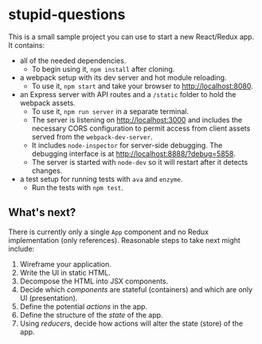 
# stupid-questions

This is a small sample project you can use to start a new React/Redux app. It contains:

* all of the needed dependencies.
  - To begin using it, `npm install` after cloning.
* a webpack setup with its dev server and hot module reloading.
  - To use it, `npm start` and take your browser to [http://localhost:8080](http://localhost:8080).
* an Express server with API routes and a `/static` folder to hold the webpack assets.
  - To use it, `npm run server` in a separate terminal.
  - The server is listening on [http://localhost:3000](http://localhost:3000) and includes the necessary CORS configuration to permit access from client assets served from the `webpack-dev-server`.
  - It includes `node-inspector` for server-side debugging. The debugging interface is at [http://localhost:8888/?debug=5858](http://localhost:8888/?debug=5858).
  - The server is started with `node-dev` so it will restart after it detects changes.
* a test setup for running tests with `ava` and `enzyme`.
  - Run the tests with `npm test`.

## What's next?

There is currently only a single `App` component and no Redux implementation (only references). Reasonable steps to take next might include:

1. Wireframe your application.
2. Write the UI in static HTML.
3. Decompose the HTML into JSX components.
4. Decide which _components_ are stateful (containers) and which are only UI (presentation).
5. Define the potential _actions_ in the app.
6. Define the structure of the _state_ of the app.
7. Using _reducers_, decide how actions will alter the state (store) of the app.
